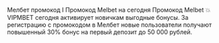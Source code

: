Мелбет промокод I Промокод Melbet на сегодня 
Промокод Melbet 💥 VIPMBET сегодня активирует новичкам выгодные бонусы. За регистрацию с промокодом в Мелбет новые пользователи получают повышенный 30% бонус на первый депозит до 50 000 рублей.

